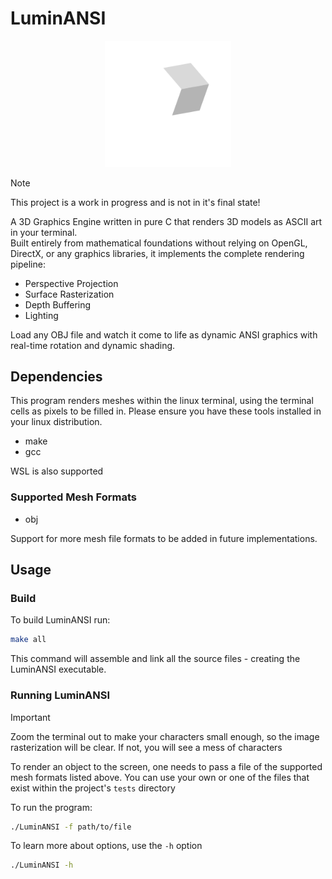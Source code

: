 # LuminANSI

<p align=center>
  <img src="./assets/LuminANSI.png" width="40%" height="40%">
</p>

> [!NOTE]
> This project is a work in progress and is not in it's final state!  

A 3D Graphics Engine written in pure C that renders 3D models as ASCII art in your terminal.  
Built entirely from mathematical foundations without relying on OpenGL, DirectX, or any graphics libraries, it implements the complete rendering pipeline:  

* Perspective Projection
* Surface Rasterization
* Depth Buffering
* Lighting

Load any OBJ file and watch it come to life as dynamic ANSI graphics with real-time rotation and dynamic shading.  

## Dependencies

This program renders meshes within the linux terminal, using the terminal cells as pixels to be filled in. Please ensure you have these tools installed in your linux distribution.  

* make
* gcc

WSL is also supported

### Supported Mesh Formats

* obj

Support for more mesh file formats to be added in future implementations.

## Usage

### Build

To build LuminANSI run:

```bash
make all
```

This command will assemble and link all the source files - creating the LuminANSI executable.

### Running LuminANSI  

> [!IMPORTANT]
> Zoom the terminal out to make your characters small enough, so the image rasterization will be clear. If not, you will see a mess of characters

To render an object to the screen, one needs to pass a file of the supported mesh formats listed above. You can use your own or one of the files that exist within the project's `tests` directory  

To run the program:

```bash
./LuminANSI -f path/to/file
```

To learn more about options, use the `-h` option
```bash
./LuminANSI -h
```
